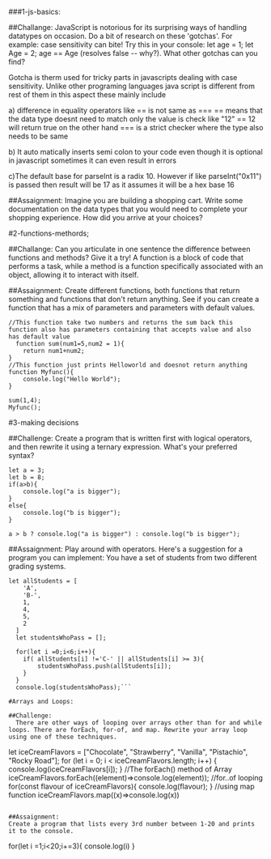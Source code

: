 ###1-js-basics:

##Challange:
JavaScript is notorious for its surprising ways of handling datatypes on occasion. Do a bit of research on these 'gotchas'. For example: case sensitivity can bite! Try this in your console: let age = 1; let Age = 2; age == Age (resolves false -- why?). What other gotchas can you find?

Gotcha is therm used for tricky parts in javascripts dealing with case sensitivity. Unlike other programing languages java script is different from rest of them in this aspect these mainly include

a) difference in equality operators like == is not same as === == means that the data type doesnt need to match only the value is check like "12" == 12 will return true on the other hand === is a strict checker where the type also needs to be same

b) It auto matically inserts semi colon to your code even though it is optional in javascript sometimes it can even result in errors

c)The default base for parseInt is a radix 10. However if like parseInt("0x11") is passed then result will be 17 as it assumes it will be a hex base 16



##Assaignment:
Imagine you are building a shopping cart. Write some documentation on the data types that you would need to complete your shopping experience. How did you arrive at your choices?




#2-functions-methords;

##Challange:
Can you articulate in one sentence the difference between functions and methods? Give it a try!
A function is a block of code that performs a task, while a method is a function specifically associated with an object, allowing it to interact with itself.

##Assaignment:
Create different functions, both functions that return something and functions that don't return anything.
See if you can create a function that has a mix of parameters and parameters with default values.
```
//This function take two numbers and returns the sum back this function also has parameters containing that accepts value and also has default value
  function sum(num1=5,num2 = 1){
    return num1+num2;
}
//This function just prints Helloworld and doesnot return anything
function Myfunc(){
    console.log("Hello World");
}

sum(1,4);
Myfunc();
```


#3-making decisions

##Challenge:
Create a program that is written first with logical operators, and then rewrite it using a ternary expression. What's your preferred syntax?
```
let a = 3;
let b = 8;
if(a>b){
    console.log("a is bigger");
}
else{
    console.log("b is bigger");
}

a > b ? console.log("a is bigger") : console.log("b is bigger");
```
##Assaignment:
Play around with operators. Here's a suggestion for a program you can implement:
You have a set of students from two different grading systems.

```
let allStudents = [
    'A',
    'B-',
    1,
    4,
    5,
    2
  ]
  let studentsWhoPass = [];

  for(let i =0;i<6;i++){
    if( allStudents[i] !='C-' || allStudents[i] >= 3){
        studentsWhoPass.push(allStudents[i]);
    }
  }
  console.log(studentsWhoPass);```

#Arrays and Loops:

##Challenge:
  There are other ways of looping over arrays other than for and while loops. There are forEach, for-of, and map. Rewrite your array loop using one of these techniques.

```
  let iceCreamFlavors = ["Chocolate", "Strawberry", "Vanilla", "Pistachio", "Rocky Road"];
  for (let i = 0; i < iceCreamFlavors.length; i++) {
    console.log(iceCreamFlavors[i]);
  }
  //The forEach() method of Array
  iceCreamFlavors.forEach((element)=>console.log(element));
  //for..of looping
  for(const flavour of iceCreamFlavors){
    console.log(flavour);
  }
  //using map function
  iceCreamFlavors.map((x)=>console.log(x))
```

##Assaignment:
Create a program that lists every 3rd number between 1-20 and prints it to the console.
```
  for(let i =1;i<20;i+=3){
    console.log(i)
  }
```

